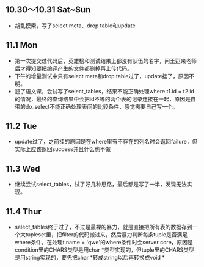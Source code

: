 ## 10.30～10.31 Sat~Sun
* 胡乱摸索，写了select meta、drop table和update

## 11.1  Mon
* 第一次提交过代码后，英雄榜和测试结果上都没有队伍的名字，问王运来老师后才得知要把编译产生的文件都删掉再上传代码。
* 下午的增量测试中只有select meta和drop table过了，update挂了，原因不明。
* 翘了语文课，尝试写了select_tables，结果不能正确处理where t1.id = t2.id的情况，最终的查询结果中会把id不等的两个表的记录连接在一起，原因是自带的do_select不能正确处理表间的比较条件，感觉需要自己写一个。

## 11.2 Tue
* update过了，之前挂的原因是在where里有不存在的列名时会返回failure，但实际上应该返回success并且什么也不做

## 11.3 Wed
* 继续尝试select_tables，试了好几种思路，最后都是写了一半，发现无法实现。

## 11.4 Thur
* select_tables终于过了，不过是最裸的暴力，就是直接把所有表的数据存到一个大tupleset里，把filter的代码搬过来，然后暴力判断每条tuple是否满足where条件。在处理t.name = 'qwe'的where条件时会server core，原因是condition里的CHARS类型是用char *类型实现的，但tuple里的CHARS类型是用string实现的，要先把char *转成string以后再转换成void *
